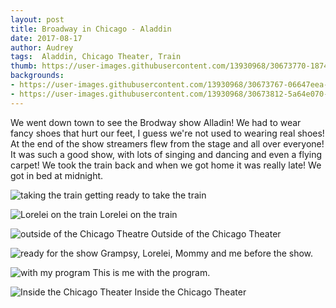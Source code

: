```yaml
---
layout: post
title: Broadway in Chicago - Aladdin
date: 2017-08-17
author: Audrey
tags:  Aladdin, Chicago Theater, Train
thumb: https://user-images.githubusercontent.com/13930968/30673770-18741dca-9e3b-11e7-85ea-58344b62816f.jpg
backgrounds:
- https://user-images.githubusercontent.com/13930968/30673767-06647eea-9e3b-11e7-827f-fba012d23451.jpg
- https://user-images.githubusercontent.com/13930968/30673812-5a64e070-9e3b-11e7-8605-27e72c6c9eb8.jpg
---
```


We went down town to see the Brodway show Alladin! We had to wear fancy shoes that hurt our feet, I guess we're not used to wearing real shoes! At the end of the show streamers flew from the stage and all over everyone! It was such a good show, with lots of singing and dancing and even a flying carpet! We took the train back and when we got home it was really late! We got in bed at midnight.

![taking the train](https://user-images.githubusercontent.com/13930968/30673924-23345f1c-9e3c-11e7-82e0-67219d6f100c.jpg)
getting ready to take the train

![Lorelei on the train](https://user-images.githubusercontent.com/13930968/30673767-06647eea-9e3b-11e7-827f-fba012d23451.jpg)
Lorelei on the train

![outside of the Chicago Theatre](https://user-images.githubusercontent.com/13930968/30673770-18741dca-9e3b-11e7-85ea-58344b62816f.jpg)
Outside of the Chicago Theater

![ready for the show](https://user-images.githubusercontent.com/13930968/30673803-4941b3f4-9e3b-11e7-9f4c-fe30ffe19b6e.jpg)
Grampsy, Lorelei, Mommy and me before the show. 

![with my program](https://user-images.githubusercontent.com/13930968/30673812-5a64e070-9e3b-11e7-8605-27e72c6c9eb8.jpg)
This is me with the program.

![Inside the Chicago Theater](https://user-images.githubusercontent.com/13930968/30673862-b94d94d8-9e3b-11e7-969d-f430357ffa86.jpg)
Inside the Chicago Theater
